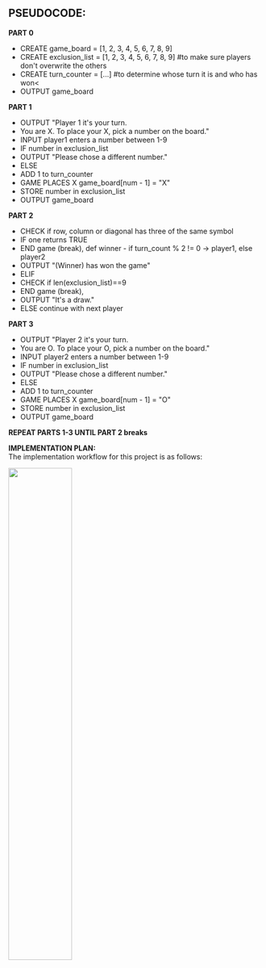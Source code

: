 ## PSEUDOCODE:

__PART 0__

* CREATE game_board = [1, 2, 3, 4, 5, 6, 7, 8, 9]
* CREATE exclusion_list = [1, 2, 3, 4, 5, 6, 7, 8, 9] #to make sure players don't overwrite the others
* CREATE turn_counter = [...] #to determine whose turn it is and who has won<
* OUTPUT game_board

__PART 1__ 

* OUTPUT "Player 1 it's your turn. 
* You are X. To place your X, pick a number on the board."
* INPUT player1 enters a number between 1-9
* IF number in exclusion_list
* OUTPUT "Please chose a different number."
* ELSE
* ADD 1 to turn_counter
* GAME PLACES X game_board[num - 1] = "X"
* STORE number in exclusion_list
* OUTPUT game_board

__PART 2__

* CHECK if row, column or diagonal has three of the same symbol
* IF one returns TRUE
* END game (break), def winner - if turn_count % 2 != 0 -> player1, else player2
* OUTPUT "(Winner) has won the game"
* ELIF 
* CHECK if len(exclusion_list)==9
* END game (break), 
* OUTPUT "It's a draw."
* ELSE continue with next player

__PART 3__

* OUTPUT "Player 2 it's your turn. 
* You are O. To place your O, pick a number on the board."
* INPUT player2 enters a number between 1-9
* IF number in exclusion_list
* OUTPUT "Please chose a different number."
* ELSE 
* ADD 1 to turn_counter
* GAME PLACES X game_board[num - 1] = "O"
* STORE number in exclusion_list
* OUTPUT game_board

__REPEAT PARTS 1-3 UNTIL PART 2 breaks__

__IMPLEMENTATION PLAN:__ <br>
The implementation workflow for this project is as follows:

<img src="https://github.com/neuefische/muc-analytics-21-1-daily-review/blob/main/media/Advanced_Decision_Tree.png" width=50% height=50%>
